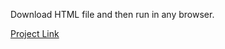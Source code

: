 Download HTML file and then run in any browser.

<a href="https://roadmap.sh/projects/single-page-cv" target="_blank">Project Link</a>
